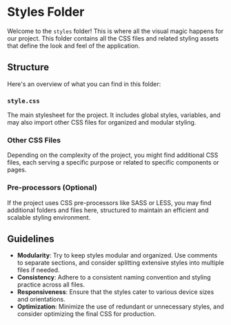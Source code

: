 # Styles Folder

Welcome to the `styles` folder! This is where all the visual magic happens for our project. This folder contains all the CSS files and related styling assets that define the look and feel of the application.

## Structure

Here's an overview of what you can find in this folder:

### `style.css`

The main stylesheet for the project. It includes global styles, variables, and may also import other CSS files for organized and modular styling.

### Other CSS Files

Depending on the complexity of the project, you might find additional CSS files, each serving a specific purpose or related to specific components or pages.

### Pre-processors (Optional)

If the project uses CSS pre-processors like SASS or LESS, you may find additional folders and files here, structured to maintain an efficient and scalable styling environment.

## Guidelines

- **Modularity**: Try to keep styles modular and organized. Use comments to separate sections, and consider splitting extensive styles into multiple files if needed.
- **Consistency**: Adhere to a consistent naming convention and styling practice across all files.
- **Responsiveness**: Ensure that the styles cater to various device sizes and orientations.
- **Optimization**: Minimize the use of redundant or unnecessary styles, and consider optimizing the final CSS for production.
